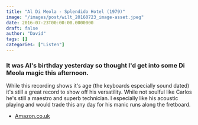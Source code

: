 ```yaml
---
title: "Al Di Meola - Splendido Hotel (1979)"
image: "/images/post/wilt_20160723_image-asset.jpeg"
date: 2016-07-23T00:00:00.0000000
draft: false
author: "David"
tags: []
categories: ["Listen"]
---
```

### It was Al's birthday yesterday so thought I'd get into some Di Meola magic this afternoon.  
While this recording shows it's age (the keyboards especially sound dated) it's still a great record to show off his versatility. While not soulful like Carlos he's still a maestro and superb technician. I especially like his acoustic playing and would trade this any day for his manic runs along the fretboard.

-  [Amazon.co.uk](https://www.amazon.co.uk/Splendido-Hotel-Al-Di-Meola/dp/B0012GN3FK/ref=sr_1_1?s=music&amp;ie=UTF8&amp;qid=1469237250&amp;sr=1-1&amp;keywords=al+di+meola+splendido+hotel)